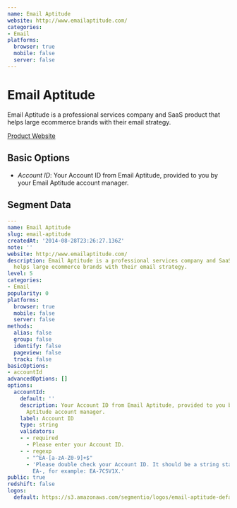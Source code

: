 ```yaml
---
name: Email Aptitude
website: http://www.emailaptitude.com/
categories:
- Email
platforms:
  browser: true
  mobile: false
  server: false
---
```


# Email Aptitude

Email Aptitude is a professional services company and SaaS product that helps large ecommerce brands with their email strategy.

[Product Website](http://www.emailaptitude.com/)

## Basic Options

- *Account ID*: Your Account ID from Email Aptitude, provided to you by your Email Aptitude account manager.


## Segment Data
```yaml
---
name: Email Aptitude
slug: email-aptitude
createdAt: '2014-08-28T23:26:27.136Z'
note: ''
website: http://www.emailaptitude.com/
description: Email Aptitude is a professional services company and SaaS product that
  helps large ecommerce brands with their email strategy.
level: 5
categories:
- Email
popularity: 0
platforms:
  browser: true
  mobile: false
  server: false
methods:
  alias: false
  group: false
  identify: false
  pageview: false
  track: false
basicOptions:
- accountId
advancedOptions: []
options:
  accountId:
    default: ''
    description: Your Account ID from Email Aptitude, provided to you by your Email
      Aptitude account manager.
    label: Account ID
    type: string
    validators:
    - - required
      - Please enter your Account ID.
    - - regexp
      - "^EA-[a-zA-Z0-9]+$"
      - 'Please double check your Account ID. It should be a string starting with
        EA-, for example: EA-7CSV1X.'
public: true
redshift: false
logos:
  default: https://s3.amazonaws.com/segmentio/logos/email-aptitude-default.svg

```

